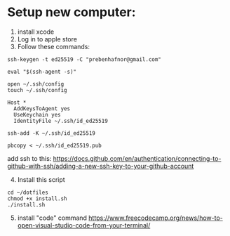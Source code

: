 # Setup new computer:

1. install xcode
2. Log in to apple store
3. Follow these commands:

```
ssh-keygen -t ed25519 -C "prebenhafnor@gmail.com"

eval "$(ssh-agent -s)"

open ~/.ssh/config
touch ~/.ssh/config

Host *
  AddKeysToAgent yes
  UseKeychain yes
  IdentityFile ~/.ssh/id_ed25519

ssh-add -K ~/.ssh/id_ed25519

pbcopy < ~/.ssh/id_ed25519.pub
```

add ssh to this: https://docs.github.com/en/authentication/connecting-to-github-with-ssh/adding-a-new-ssh-key-to-your-github-account

4. Install this script

```
cd ~/dotfiles
chmod +x install.sh
./install.sh
```

5. install "code" command https://www.freecodecamp.org/news/how-to-open-visual-studio-code-from-your-terminal/
